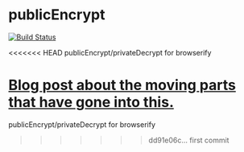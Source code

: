 publicEncrypt
===

[![Build Status](https://travis-ci.org/crypto-browserify/publicEncrypt.svg)](https://travis-ci.org/crypto-browserify/publicEncrypt)

<<<<<<< HEAD
publicEncrypt/privateDecrypt for browserify

[Blog post about the moving parts that have gone into this.](http://calvinmetcalf.com/post/109301244759/porting-nodejs-crypto-to-the-browser-part-3)
=======
publicEncrypt/privateDecrypt for browserify
>>>>>>> dd91e06c... first commit
